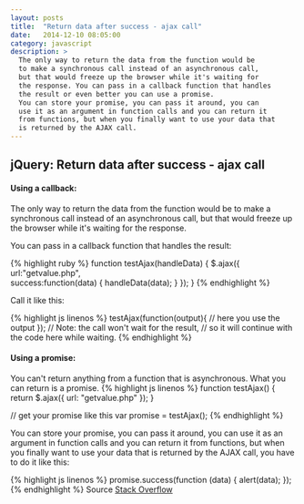 ```yaml
---
layout: posts
title:  "Return data after success - ajax call"
date:   2014-12-10 08:05:00
category: javascript
description: >
  The only way to return the data from the function would be 
  to make a synchronous call instead of an asynchronous call, 
  but that would freeze up the browser while it's waiting for 
  the response. You can pass in a callback function that handles 
  the result or even better you can use a promise.
  You can store your promise, you can pass it around, you can 
  use it as an argument in function calls and you can return it 
  from functions, but when you finally want to use your data that 
  is returned by the AJAX call.
---
```


jQuery: Return data after success - ajax call
---------------------------------------------

#### Using a callback:

The only way to return the data from the function would be to make a synchronous call instead of an asynchronous call, but that would freeze up the browser while it's waiting for the response.

You can pass in a callback function that handles the result:

{% highlight ruby %} 
function testAjax(handleData) {
  $.ajax({
    url:"getvalue.php",  
    success:function(data) {
      handleData(data); 
    }
  });
}
{% endhighlight %}

Call it like this:

{% highlight js linenos %} 
testAjax(function(output){
  // here you use the output
});
// Note: the call won't wait for the result,
// so it will continue with the code here while waiting.
{% endhighlight %}

#### Using a promise:

You can't return anything from a function that is asynchronous. What you can return is a promise.
{% highlight js linenos %} 
function testAjax() {
  return $.ajax({
      url: "getvalue.php"
  });
}

// get your promise like this
var promise = testAjax();
{% endhighlight %}

You can store your promise, you can pass it around, you can use it as an argument in function calls and you can return it from functions, but when you finally want to use your data that is returned by the AJAX call, you have to do it like this:

{% highlight js linenos %} 
promise.success(function (data) {
  alert(data);
});
{% endhighlight %}
Source [Stack Overflow](http://stackoverflow.com/questions/5316697/jquery-return-data-after-ajax-call-success)
